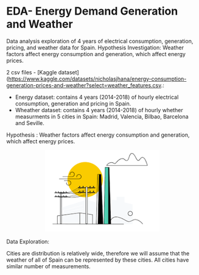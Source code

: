 # EDA- Energy Demand Generation and Weather 
Data analysis exploration of 4 years of electrical consumption, generation, pricing, and weather data for Spain.  Hypothesis Investigation: Weather factors affect energy consumption and generation, which affect energy prices. 

2 csv files - [Kaggle dataset](https://www.kaggle.com/datasets/nicholasjhana/energy-consumption-generation-prices-and-weather?select=weather_features.csv.:
- Energy dataset:   contains 4 years (2014-2018) of hourly electrical consumption, generation and pricing in Spain.
- Wheather dataset: contains 4 years (2014-2018) of hourly whether measurments in 5 cities in Spain: Madrid, Valencia, Bilbao, Barcelona and Seville.

Hypothesis : Weather factors affect energy consumption and generation, which affect energy prices.

<p align="center">
  <img src="image2.png" width="300"/>
</p>


Data Exploration:

Cities are distribution is relatively wide, therefore we will assume that the weather of all of Spain can be represented by these cities.
All cities have similar number of measurements.

